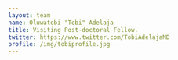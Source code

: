 ```yaml
---
layout: team
name: Oluwatobi "Tobi" Adelaja
title: Visiting Post-doctoral Fellow.
twitter: https://www.twitter.com/TobiAdelajaMD
profile: /img/tobiprofile.jpg
---
```



